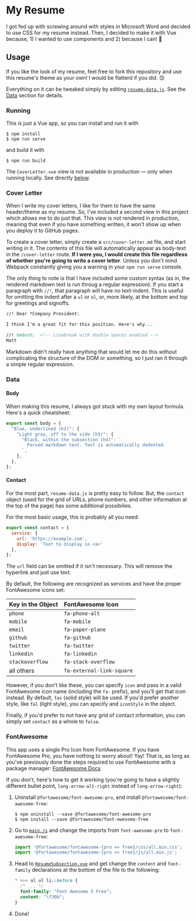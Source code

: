 # My Resume

I got fed up with screwing around with styles in Microsoft Word and decided to
use CSS for my resume instead. Then, I decided to make it with Vue because, 1) I
wanted to use components and 2) because I can! 🥳


## Usage

If you like the look of my resume, feel free to fork this repository and use
this resume's theme as your own! I would be flatterd if you did. 😊

Everything on it can be tweaked simply by editing
[`resume-data.js`](src/resume-data.js). See the [Data](#data) section for
details.


### Running

This is just a Vue app, so you can install and run it with

```console
$ npm install
$ npm run serve
```

and build it with

```console
$ npm run build
```

The `CoverLetter.vue` view is not available in production &mdash; only when
running locally. See directly [below](#cover-letter).


### Cover Letter

When I write my cover letters, I like for them to have the same header/theme as
my resume. So, I've included a second view in this project which allows me to do
just that. This view is not rendered in production, meaning that even if you
have something written, it won't show up when you deploy it to GitHub pages.

To create a cover letter, simply create a `src/cover-letter.md` file, and start
writing in it. The contents of this file will automatically appear as body-text
in the `/cover-letter` route. **If I were you, I would create this file
regardless of whether you're going to write a cover letter**. Unless you don't
mind Webpack constantly giving you a warning in your `npm run serve` console.

The only thing to note is that I have included some custom syntax (as in, the
rendered markdown text is run throug a regular expression): If you start a
paragraph with `//!`, that paragraph will have no text-indent. This is useful
for omitting the indent after a `ul` or `ol`, or, more likely, at the bottom and
top for greetings and signoffs.

```markdown
//! Dear *Company President:

I think I'm a great fit for this position. Here's why...

//! &mdash;  <!-- Linebreak with double-spaces enabled -->
Matt
```

Markdown didn't really have anything that would let me do this without
complicating the structure of the DOM or something, so I just ran it through a
simple regular expression.

### Data

#### Body

When making this resume, I always got stuck with my own layout formula. Here's a
quick cheatsheet:

```javascript
export const body = {
  "Blue, underlined (h2)": {
    "Light gray, off to the side (h3)": {
      "Black, within the subsection (h4)": `
        Parsed markdown text. Text is automatically dedented.
      `,
    },
  },
};
```


#### Contact

For the most part, `resume-data.js` is pretty easy to follow. But, the `contact`
object (used for the grid of URLs, phone numbers, and other information at the
top of the page) has some additional possibilies.

For the most basic usage, this is probably all you need:

```javascript
export const contact = {
  service: {
    url: 'https://example.com',
    display: 'Text to display in <a>'
  },
};
```

The `url` field can be omitted if it isn't necessary. This will remove the
hyperlink and just use text.

By default, the following are recognized as services and have the proper
FontAwesome icons set:

| Key in the Object   | FontAwesome Icon          |
| :------------------ | :------------------------ |
| `phone`             | `fa-phone-alt`            |
| `mobile`            | `fa-mobile`               |
| `email`             | `fa-paper-plane`          |
| `github`            | `fa-github`               |
| `twitter`           | `fa-twitter`              |
| `linkedin`          | `fa-linkedin`             |
| `stackoverflow`     | `fa-stack-overflow`       |
| all others          | `fa-external-link-square` |

However, if you don't like these, you can specify `icon` and pass in a valid
FontAwesome icon name (including the `fa-` prefix), and you'll get that icon
instead. By default, `fas` (solid style) will be used. If you'd prefer another
style, like `fal` (light style), you can specify and `iconStyle` in the object.

Finally, if you'd prefer to not have any grid of contact information, you can
simply set `contact` as a whole to `false`.


### FontAwesome

This app uses a single Pro Icon from FontAwesome. If you have FontAwesome Pro,
you have nothing to worry about! Yay! That is, as long as you've previously done
the steps required to use FontAwesome with a package manager:
[FontAwesome Docs][1]

If you don't, here's how to get it working (you're going to have a slightly
different bullet point, `long-arrow-alt-right` instead of `long-arrow-right`):

1.  Uninstall `@fortawesome/font-awesome-pro`, and install
    `@fortawesome/font-awesome-free`:
    ```console
    $ npm uninstall --save @fortawesome/font-awesome-pro
    $ npm install --save @fortawesome/font-awesome-free
    ```
2.  Go to [`main.js`](src/main.js) and change the imports from
    `font-awesome-pro` to `font-awesome-free`:
    ```javascript
    import '@fortawesome/fontawesome-{pro => free}/css/all.min.css';
    import '@fortawesome/fontawesome-{pro => free}/js/all.min.js';
    ```
3.  Head to [`ResumeSubsection.vue`](src/components/ResumeSubsection.vue) and
    get change the `content` and `font-family` declarations at the bottom of the
    file to the following:
    ```css
    * >>> ul ul li::before {
      /* ... */
      font-family: "Font Awesome 5 Free";
      content: "\f30b";
    }
    ```
4.  Done!


[1]: https://fontawesome.com/how-to-use/on-the-web/setup/using-package-managers#installing-pro